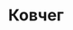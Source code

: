 --- 
title: "Ковчег" 
site: "www.krim-dom.com" 
town: "Евпатория" 
tel: ["38 06569 7-03-31, +38 099 07 007 75, +38 098 311 9 311, +38 099 07 007 57, +38 097 07 007 73,"] 
address: "Россия, АР Крым, г. Евпатория ул. Крупской д. 42 (50)" 
mail: "" 
--- 